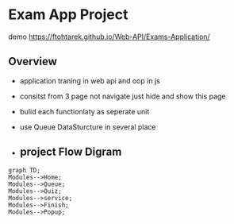 # Exam App Project
demo https://ftohtarek.github.io/Web-API/Exams-Application/
## Overview
- application traning in web api and oop in js 
- consitst from 3 page not navigate just hide and show this page 
- bulid each functionlaty as seperate unit 
- use Queue DataSturcture in several place

- ## project Flow Digram
```mermaid
graph TD;
Modules-->Home;
Modules-->Queue;
Modules-->Quiz;
Modules-->service;
Modules-->Finish;
Modules-->Popup;
``` 
